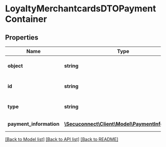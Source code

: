 # LoyaltyMerchantcardsDTOPaymentContainer

## Properties
Name | Type | Description | Notes
------------ | ------------- | ------------- | -------------
**object** | **string** | Object of payment container | 
**id** | **string** | Id of payment container | 
**type** | **string** | Type of payment container | 
**payment_information** | [**\Secuconnect\Client\Model\PaymentInformation**](PaymentInformation.md) | Payment information | 

[[Back to Model list]](../README.md#documentation-for-models) [[Back to API list]](../README.md#documentation-for-api-endpoints) [[Back to README]](../../README.md)


